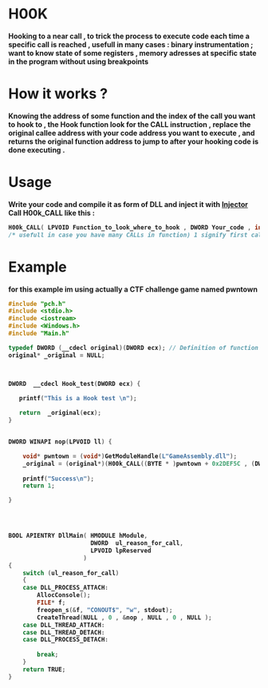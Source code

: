 # H00K
<b> Hooking to a near call , to trick the process to execute  code each time a specific call is reached , usefull in many cases : binary instrumentation ; want to know state of some registers , memory adresses at specific state in the program without using breakpoints  <b/>
  
  
# How it works ? 

Knowing the address of some function and the index of the call you want to hook to , the Hook function look for the CALL instruction , replace the original callee address with your code address you want to execute , and returns the original function address to jump to after your hooking code is done executing . 

# Usage 

Write your code and compile it as form of DLL and inject it with <a href="https://github.com/HadiMed/Dll_injector"> Injector </a> 
Call H00k_CALL like this : 
```c++
H00k_CALL( LPVOID Function_to_look_where_to_hook , DWORD Your_code , int Right_index_for_the_call)
/* usefull in case you have many CALLs in function) 1 signify first call , 2 second call etc ...*/
```
# Example
for this example im using actually a CTF challenge game named pwntown <br/> 
```c++
#include "pch.h"
#include <stdio.h>
#include <iostream>
#include <Windows.h>
#include "Main.h"

typedef DWORD (__cdecl original)(DWORD ecx); // Definition of function that we will Hook 
original* _original = NULL; 



DWORD  __cdecl Hook_test(DWORD ecx) {
    
   printf("This is a Hook test \n");

   return  _original(ecx);
}


DWORD WINAPI nop(LPVOID ll) {

    void* pwntown = (void*)GetModuleHandle(L"GameAssembly.dll");
    _original = (original*)(H00k_CALL((BYTE * )pwntown + 0x2DEF5C , (DWORD)Hook_test , 1) | 0x00007FFD00000000/* H00k_CALL returns pointer 32bit size we need to make it adequate with x64*/) ; 
     
    printf("Success\n"); 
    return 1; 

}




BOOL APIENTRY DllMain( HMODULE hModule,
                       DWORD  ul_reason_for_call,
                       LPVOID lpReserved
                     )
{
    switch (ul_reason_for_call)
    {
    case DLL_PROCESS_ATTACH:
        AllocConsole(); 
        FILE* f;
        freopen_s(&f, "CONOUT$", "w", stdout);
        CreateThread(NULL , 0 , &nop , NULL , 0 , NULL ); 
    case DLL_THREAD_ATTACH:
    case DLL_THREAD_DETACH:
    case DLL_PROCESS_DETACH:
     
        break; 
    }
    return TRUE;
}
```
